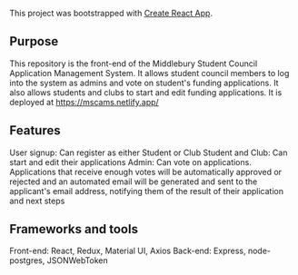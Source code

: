 This project was bootstrapped with [Create React App](https://github.com/facebook/create-react-app).

## Purpose

This repository is the front-end of the Middlebury Student Council Application Management System. It allows student council members to log into the system as admins and vote on student's funding applications. It also allows students and clubs to start and edit funding applications. It is deployed at https://mscams.netlify.app/

## Features
User signup: Can register as either Student or Club
Student and Club: Can start and edit their applications
Admin: Can vote on applications. Applications that receive enough votes will be automatically approved or rejected and an automated email will be generated and sent to the applicant's email address, notifying them of the result of their application and next steps

## Frameworks and tools
Front-end: React, Redux, Material UI, Axios
Back-end: Express, node-postgres, JSONWebToken

